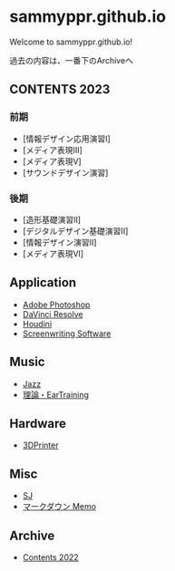 # sammyppr.github.io

Welcome to sammyppr.github.io!

過去の内容は、一番下のArchiveへ

## CONTENTS 2023
### 前期
- [情報デザイン応用演習I]
- [メディア表現III]
- [メディア表現V]
- [サウンドデザイン演習]

### 後期
- [造形基礎演習II]
- [デジタルデザイン基礎演習II]
- [情報デザイン演習II]
- [メディア表現VI]

## Application
- [Adobe Photoshop](App/Photoshop/AdobePhotoshop.md)
- [DaVinci Resolve](App/DavinciResolve/index.md)
- [Houdini](App/Houdini/index.md)
- [Screenwriting Software](App/ScreenwritingSoftware/index.md)

## Music
- [Jazz](Music/Jazz/index.md)
- [理論・EarTraining](Music/theory.md)

## Hardware
- [3DPrinter](./Hardware/3DPrinter/index.md)

## Misc

- [SJ](sj/index.md)
- [マークダウン Memo](./markdown_memo.md)

## Archive
- [Contents 2022](2022/index.md)